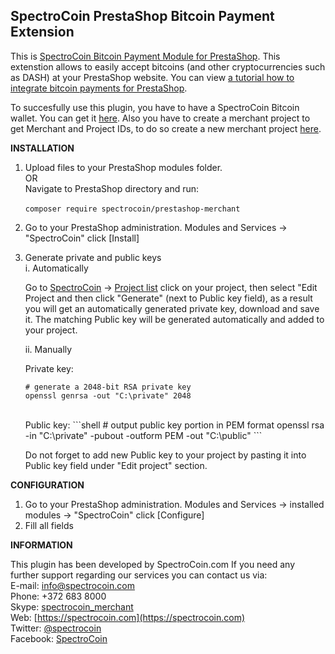 SpectroCoin PrestaShop Bitcoin Payment Extension
---------------

This is [SpectroCoin Bitcoin Payment Module for PrestaShop](https://spectrocoin.com/en/plugins/accept-bitcoin-prestashop.html). This extenstion allows to easily accept bitcoins (and other cryptocurrencies such as DASH) at your PrestaShop website. You can view [a tutorial how to integrate bitcoin payments for PrestaShop](https://www.youtube.com/watch?v=dURplFz_fqY).

To succesfully use this plugin, you have to have a SpectroCoin Bitcoin wallet. You can get it [here](https://spectrocoin.com/en/bitcoin-wallet.html). Also you have to create a merchant project to get Merchant and Project IDs, to do so create a new merchant project [here](https://spectrocoin.com/en/merchant/api/create.html).

**INSTALLATION**

1. Upload files to your PrestaShop modules folder.<br />
	OR <br />
  Navigate to PrestaShop directory and run: <br />
      <br />
    `composer require spectrocoin/prestashop-merchant`
	<br />
2. Go to your PrestaShop administration. Modules and Services -> "SpectroCoin" click [Install]
3. Generate private and public keys<br />
	i. Automatically<br />
	
	Go to [SpectroCoin](https://spectrocoin.com/) -> [Project list](https://spectrocoin.com/en/merchant/api/list.html)
	click on your project, then select "Edit Project and then click "Generate" (next to Public key field), as a result you will get an automatically generated private key, download and save it. The matching Public key will be generated automatically and added to your project.
	
	ii. Manually<br />
    	
	Private key:
    ```shell
    # generate a 2048-bit RSA private key
    openssl genrsa -out "C:\private" 2048
	
    ```
    <br />
    	Public key:
    ```shell
    # output public key portion in PEM format
    openssl rsa -in "C:\private" -pubout -outform PEM -out "C:\public"
    ```
	<br />

	Do not forget to add new Public key to your project by pasting it into Public key field under "Edit project" section. 
    

**CONFIGURATION**

1. Go to your PrestaShop administration. Modules and Services -> installed modules -> "SpectroCoin" click [Configure]
2. Fill all fields

**INFORMATION** 

This plugin has been developed by SpectroCoin.com
If you need any further support regarding our services you can contact us via:<br />
E-mail: [info@spectrocoin.com](mailto:info@spectrocoin.com)<br />
Phone: +372 683 8000<br />
Skype: [spectrocoin_merchant](skype:spectrocoin_merchant)<br />
Web: [https://spectrocoin.com](https://spectrocoin.com)<br />
Twitter: [@spectrocoin](https://twitter.com/spectrocoin)<br />
Facebook: [SpectroCoin](https://www.facebook.com/spectrocoin)<br />
